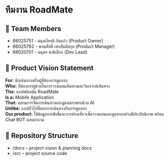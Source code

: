 # ทีมงาน RoadMate

## 👥 Team Members
- 66025751 - ผดุงเกียรติ กันแก้ว (Product Owner)  
- 66025762 - พจนสืทธิ์ เสกสันติสกุล (Product Manager)  
- 66020701 - ดนุพร ชาติเผือก (Dev Lead)

## 🎯 Product Vision Statement
**For:** นักเดินทางหรือผู้ที่ต้องการดูแลรถ  
**Who:** ที่ต้องการผู้ช่วยในการวางแผนเส้นทางและวิเคราะห์เส้นทาง  
**The:** แอปพลิเคชัน RoadMate  
**Is a:** Mobile Application  
**That:** ผสานการจัดการเดินทางและดูแลสภาพรถด้วย AI  
**Unlike:** แอปทั่วไปที่แยกการเดินทางกับการดูแลรถ  
**Our product:** ใช้ข้อมูลการขับขี่และการท่องเที่ยวเพื่อวางแผนและดูแลรถอย่างมีประสิทธิภาพ พร้อม Chat BOT ตอบคำถาม

## 🔗 Repository Structure
- /docs – project vision & planning docs  
- /src – project source code  
